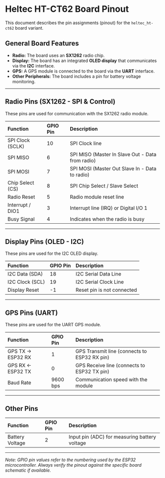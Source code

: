# Heltec HT-CT62 Board Pinout

This document describes the pin assignments (pinout) for the `heltec_ht-ct62` board variant.

## General Board Features

-   **Radio:** The board uses an **SX1262** radio chip.
-   **Display:** The board has an integrated **OLED display** that communicates via the **I2C** interface.
-   **GPS:** A GPS module is connected to the board via the **UART** interface.
-   **Other Peripherals:** The board includes a pin for battery voltage monitoring.

---

## Radio Pins (SX1262 - SPI & Control)

These pins are used for communication with the SX1262 radio module.

| Function         | GPIO Pin | Description                                      |
| :--------------- | :------- | :----------------------------------------------- |
| SPI Clock (SCLK) | 10       | SPI Clock line                                   |
| SPI MISO         | 6        | SPI MISO (Master In Slave Out - Data from radio) |
| SPI MOSI         | 7        | SPI MOSI (Master Out Slave In - Data to radio)   |
| Chip Select (CS) | 8        | SPI Chip Select / Slave Select                   |
| Radio Reset      | 5        | Radio module reset line                          |
| Interrupt / DIO1 | 3        | Interrupt line (IRQ) or Digital I/O 1            |
| Busy Signal      | 4        | Indicates when the radio is busy                 |

---

## Display Pins (OLED - I2C)

These pins are used for the I2C OLED display.

| Function        | GPIO Pin | Description                |
| :-------------- | :------- | :------------------------- |
| I2C Data (SDA)  | 18       | I2C Serial Data Line       |
| I2C Clock (SCL) | 19       | I2C Serial Clock Line      |
| Display Reset   | -1       | Reset pin is not connected |

---

## GPS Pins (UART)

These pins are used for the UART GPS module.

| Function           | GPIO Pin | Description                                  |
| :----------------- | :------- | :------------------------------------------- |
| GPS TX -> ESP32 RX | 1        | GPS Transmit line (connects to ESP32 RX pin) |
| GPS RX <- ESP32 TX | 0        | GPS Receive line (connects to ESP32 TX pin)  |
| Baud Rate          | 9600 bps | Communication speed with the module          |

---

## Other Pins

| Function        | GPIO Pin | Description                                   |
| :-------------- | :------- | :-------------------------------------------- |
| Battery Voltage | 2        | Input pin (ADC) for measuring battery voltage |

---

_Note: GPIO pin values refer to the numbering used by the ESP32 microcontroller. Always verify the pinout against the specific board schematic if available._
